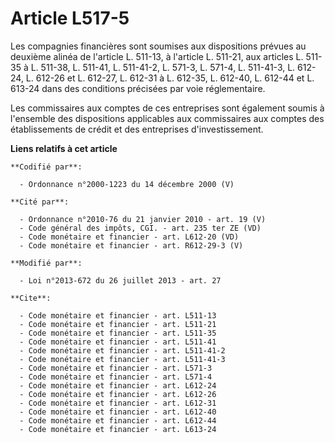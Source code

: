 # Article L517-5

Les compagnies financières sont soumises aux dispositions prévues au deuxième alinéa de l'article L. 511-13, à l'article L.
511-21, aux articles L. 511-35 à L. 511-38, L. 511-41, L. 511-41-2, L. 571-3, L. 571-4, L. 511-41-3, L. 612-24, L. 612-26 et
L. 612-27,  L. 612-31 à L. 612-35, L. 612-40, L. 612-44 et L. 613-24 dans des conditions précisées par voie réglementaire. 

Les commissaires aux comptes de ces entreprises sont également soumis à l'ensemble des dispositions applicables aux
commissaires aux comptes des établissements de crédit et des entreprises d'investissement.

**Liens relatifs à cet article**

	**Codifié par**:

	  - Ordonnance n°2000-1223 du 14 décembre 2000 (V)

	**Cité par**:

	  - Ordonnance n°2010-76 du 21 janvier 2010 - art. 19 (V)
	  - Code général des impôts, CGI. - art. 235 ter ZE (VD)
	  - Code monétaire et financier - art. L612-20 (VD)
	  - Code monétaire et financier - art. R612-29-3 (V)

	**Modifié par**:

	  - Loi n°2013-672 du 26 juillet 2013 - art. 27

	**Cite**:

	  - Code monétaire et financier - art. L511-13
	  - Code monétaire et financier - art. L511-21
	  - Code monétaire et financier - art. L511-35
	  - Code monétaire et financier - art. L511-41
	  - Code monétaire et financier - art. L511-41-2
	  - Code monétaire et financier - art. L511-41-3
	  - Code monétaire et financier - art. L571-3
	  - Code monétaire et financier - art. L571-4
	  - Code monétaire et financier - art. L612-24
	  - Code monétaire et financier - art. L612-26
	  - Code monétaire et financier - art. L612-31
	  - Code monétaire et financier - art. L612-40
	  - Code monétaire et financier - art. L612-44
	  - Code monétaire et financier - art. L613-24
